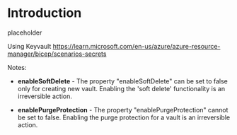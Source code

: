 # Introduction 
placeholder 

Using Keyvault
https://learn.microsoft.com/en-us/azure/azure-resource-manager/bicep/scenarios-secrets

Notes:

- **enableSoftDelete** - The property "enableSoftDelete" can be set to false only for creating new vault. Enabling the 'soft delete' functionality is an irreversible action.

- **enablePurgeProtection** - The property "enablePurgeProtection" cannot be set to false. Enabling the purge protection for a vault is an irreversible action.